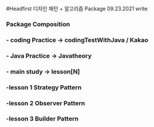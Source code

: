 #Headfirst 디자인 패턴 + 알고리즘 Package
09.23.2021 write
### Package Composition 
### - coding Practice -> codingTestWithJava  / Kakao 
### - Java Practice -> Javatheory 
### - main study -> lesson[N]

### -lesson 1 Strategy Pattern
### -lesson 2 Observer Pattern
### -lesson 3 Builder Pattern



